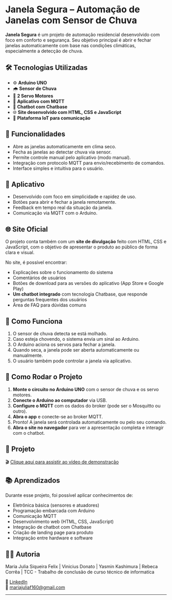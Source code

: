 # Janela Segura – Automação de Janelas com Sensor de Chuva

**Janela Segura** é um projeto de automação residencial desenvolvido com foco em conforto e segurança. Seu objetivo principal é abrir e fechar janelas automaticamente com base nas condições climáticas, especialmente a detecção de chuva.

## 🛠️ Tecnologias Utilizadas

- ⚙️ **Arduino UNO**
- 🌧️ **Sensor de Chuva**
- 🔄 **2 Servo Motores**
- 📱 **Aplicativo com MQTT**
- 💬 **Chatbot com Chatbase**
- 🌐 **Site desenvolvido com HTML, CSS e JavaScript**
- 🔌 **Plataforma IoT para comunicação**

## 🎯 Funcionalidades

- Abre as janelas automaticamente em clima seco.
- Fecha as janelas ao detectar chuva via sensor.
- Permite controle manual pelo aplicativo (modo manual).
- Integração com protocolo MQTT para envio/recebimento de comandos.
- Interface simples e intuitiva para o usuário.

## 📱 Aplicativo

- Desenvolvido com foco em simplicidade e rapidez de uso.
- Botões para abrir e fechar a janela remotamente.
- Feedback em tempo real da situação da janela.
- Comunicação via MQTT com o Arduino.

## 🌐 Site Oficial

O projeto conta também com um **site de divulgação** feito com HTML, CSS e JavaScript, com o objetivo de apresentar o produto ao público de forma clara e visual.  

No site, é possível encontrar:

- Explicações sobre o funcionamento do sistema
- Comentários de usuários
- Botões de download para as versões do aplicativo (App Store e Google Play)
- **Um chatbot integrado** com tecnologia Chatbase, que responde perguntas frequentes dos usuários
- Área de FAQ para dúvidas comuns

## 🔧 Como Funciona

1. O sensor de chuva detecta se está molhado.
2. Caso esteja chovendo, o sistema envia um sinal ao Arduino.
3. O Arduino aciona os servos para fechar a janela.
4. Quando seca, a janela pode ser aberta automaticamente ou manualmente.
5. O usuário também pode controlar a janela via aplicativo.

## 🚀 Como Rodar o Projeto

1. **Monte o circuito no Arduino UNO** com o sensor de chuva e os servo motores.
2. **Conecte o Arduino ao computador** via USB.
3. **Configure o MQTT** com os dados do broker (pode ser o Mosquitto ou outro).
4. **Abra o app** e conecte-se ao broker MQTT.
5. Pronto! A janela será controlada automaticamente ou pelo seu comando.
6. **Abra o site no navegador** para ver a apresentação completa e interagir com o chatbot.

## 📸 Projeto

🎬 [Clique aqui para assistir ao vídeo de demonstração](JanelaSegura.mp4)

## 📚 Aprendizados

Durante esse projeto, foi possível aplicar conhecimentos de:
- Eletrônica básica (sensores e atuadores)
- Programação embarcada com Arduino
- Comunicação MQTT
- Desenvolvimento web (HTML, CSS, JavaScript)
- Integração de chatbot com Chatbase
- Criação de landing page para produto
- Integração entre hardware e software

## 👩‍💻 Autoria

Maria Julia Siqueira Felix | Vinicius Donato | Yasmin Kashimura | Rebeca Corrêa |
TCC - Trabalho de conclusão de curso técnico de informatíca

💼 [LinkedIn](https://www.linkedin.com/in/maria-julia-felix-694875332/)  
📧 mariajuliaf160@gmail.com  

---

